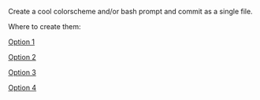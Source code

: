 Create a cool colorscheme and/or bash prompt and commit as a single file.

Where to create them:

[Option 1](http://bashrcgenerator.com/)

[Option 2](https://omar.io/ps1gen/)

[Option 3](http://ezprompt.net/)

[Option 4](https://www.kirsle.net/wizards/ps1.html)
